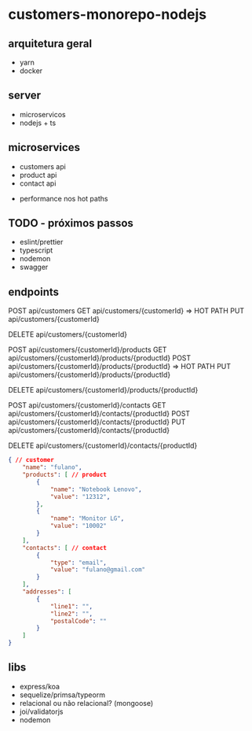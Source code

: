# customers-monorepo-nodejs

## arquitetura geral
- yarn
- docker 

## server
- microservicos
- nodejs + ts

## microservices
- customers api
- product api
- contact api

* performance nos hot paths

## TODO - próximos passos
- eslint/prettier
- typescript
- nodemon
- swagger

## endpoints
POST api/customers 
GET api/customers/{customerId} => HOT PATH
PUT api/customers/{customerId}
<!-- PATCH api/customers/{customerId} -->
DELETE api/customers/{customerId}

POST api/customers/{customerId}/products
GET api/customers/{customerId}/products/{productId}
POST api/customers/{customerId}/products/{productId} => HOT PATH
PUT api/customers/{customerId}/products/{productId}
<!-- PATCH api/customers/{customerId}/products/{productId} -->
DELETE api/customers/{customerId}/products/{productId}

POST api/customers/{customerId}/contacts
GET api/customers/{customerId}/contacts/{productId}
POST api/customers/{customerId}/contacts/{productId}
PUT api/customers/{customerId}/contacts/{productId}
<!-- PATCH api/customers/{customerId}/contacts/{productId} -->
DELETE api/customers/{customerId}/contacts/{productId}

```json 
{ // customer
    "name": "fulano", 
    "products": [ // product
        {
            "name": "Notebook Lenovo", 
            "value": "12312", 
        }, 
        {
            "name": "Monitor LG", 
            "value": "10002"
        }
    ], 
    "contacts": [ // contact
        {
            "type": "email", 
            "value": "fulano@gmail.com"
        }
    ], 
    "addresses": [ 
        {
            "line1": "", 
            "line2": "", 
            "postalCode": ""
        }
    ]
}
```

## libs
- express/koa
- sequelize/primsa/typeorm
- relacional ou não relacional? (mongoose)
- joi/validatorjs
- nodemon
